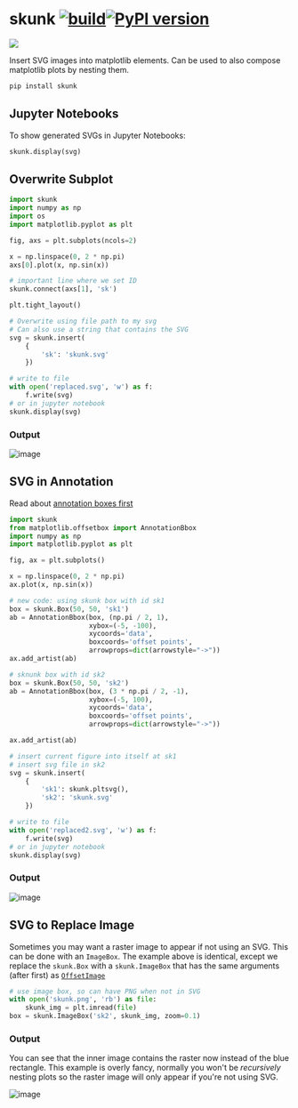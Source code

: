 # skunk [![build](https://github.com/whitead/skunk/actions/workflows/tests.yml/badge.svg)](https://whitead.github.io/skunk/)[![PyPI version](https://badge.fury.io/py/skunk.svg)](https://badge.fury.io/py/skunk)

 <img src="https://raw.githubusercontent.com/whitead/skunk/main/tests/skunk.svg">

Insert SVG images into matplotlib elements. Can be used to also compose matplotlib plots by nesting them. 

```sh
pip install skunk
```

## Jupyter Notebooks

To show generated SVGs in Jupyter Notebooks:

```py
skunk.display(svg)
```

## Overwrite Subplot

```py
import skunk
import numpy as np
import os
import matplotlib.pyplot as plt

fig, axs = plt.subplots(ncols=2)

x = np.linspace(0, 2 * np.pi)
axs[0].plot(x, np.sin(x))

# important line where we set ID
skunk.connect(axs[1], 'sk')

plt.tight_layout()

# Overwrite using file path to my svg
# Can also use a string that contains the SVG 
svg = skunk.insert(
    {
        'sk': 'skunk.svg'
    })

# write to file
with open('replaced.svg', 'w') as f:
    f.write(svg)
# or in jupyter notebook
skunk.display(svg)
```

### Output

![image](https://user-images.githubusercontent.com/908389/132105794-f178b4c1-3378-46b9-81d8-18f8e2435a83.png)


## SVG in Annotation

Read about [annotation boxes first](https://matplotlib.org/stable/gallery/text_labels_and_annotations/demo_annotation_box.html)

```py
import skunk
from matplotlib.offsetbox import AnnotationBbox
import numpy as np
import matplotlib.pyplot as plt

fig, ax = plt.subplots()

x = np.linspace(0, 2 * np.pi)
ax.plot(x, np.sin(x))

# new code: using skunk box with id sk1
box = skunk.Box(50, 50, 'sk1')
ab = AnnotationBbox(box, (np.pi / 2, 1),
                    xybox=(-5, -100),
                    xycoords='data',
                    boxcoords='offset points',
                    arrowprops=dict(arrowstyle="->"))
ax.add_artist(ab)

# sknunk box with id sk2
box = skunk.Box(50, 50, 'sk2')
ab = AnnotationBbox(box, (3 * np.pi / 2, -1),
                    xybox=(-5, 100),
                    xycoords='data',
                    boxcoords='offset points',
                    arrowprops=dict(arrowstyle="->"))

ax.add_artist(ab)

# insert current figure into itself at sk1
# insert svg file in sk2
svg = skunk.insert(
    {
        'sk1': skunk.pltsvg(),
        'sk2': 'skunk.svg'
    })

# write to file
with open('replaced2.svg', 'w') as f:
    f.write(svg)
# or in jupyter notebook
skunk.display(svg)
```

### Output

![image](https://user-images.githubusercontent.com/908389/132105868-f0e4ae23-3ebf-4630-b230-8279d5791169.png)

## SVG to Replace Image

Sometimes you may want a raster image to appear if not using an SVG. This can be done with an `ImageBox`.
The example above is identical, except we replace the `skunk.Box` with a `skunk.ImageBox` that has the same
arguments (after first) as [`OffsetImage`](https://matplotlib.org/stable/api/offsetbox_api.html#matplotlib.offsetbox.OffsetImage)

```py
# use image box, so can have PNG when not in SVG
with open('skunk.png', 'rb') as file:
    skunk_img = plt.imread(file)
box = skunk.ImageBox('sk2', skunk_img, zoom=0.1)
```

### Output

You can see that the inner image contains the raster now instead of the blue rectangle. This example is overly fancy, normally you won't be *recursively* nesting plots so the raster image will only appear if you're not using SVG.

![image](https://user-images.githubusercontent.com/908389/133010015-a1713504-33b6-4c26-960d-6da50b5a9561.png)
